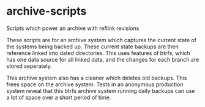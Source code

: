 # archive-scripts
Scripts which power an archive with reflink revisions

These scripts are for an archive system which captures the current state of the
systems being backed up. These current state backups are then reference linked
into dated directories. This uses features of btrfs, which has one data source
for all linked data, and the changes for each branch are stored seperately.

This archive system also has a cleaner which deletes old backups. This frees
space on the archive system. Tests in an anonymous production system reveal
that this btrfs archive system running daily backups can use a lot of space
over a short period of time.

